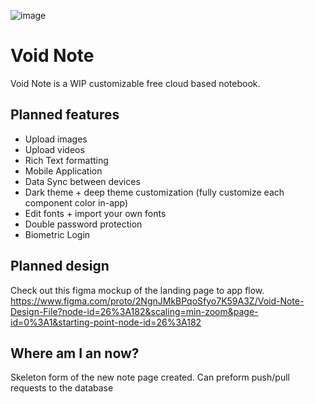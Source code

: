 
![image](https://user-images.githubusercontent.com/71684424/171205944-1205e970-d7f5-48a1-843a-abcb0544a927.png)

# Void Note
Void Note is a WIP customizable free cloud based notebook.

## Planned features
- Upload images 
- Upload videos
- Rich Text formatting
- Mobile Application
- Data Sync between devices
- Dark theme + deep theme customization (fully customize each component color in-app)
- Edit fonts + import your own fonts
- Double password protection
- Biometric Login

## Planned design
Check out this figma mockup of the landing page to app flow. 
https://www.figma.com/proto/2NgnJMkBPqoSfyo7K59A3Z/Void-Note-Design-File?node-id=26%3A182&scaling=min-zoom&page-id=0%3A1&starting-point-node-id=26%3A182

## Where am I an now?
Skeleton form of the new note page created.
Can preform push/pull requests to the database

